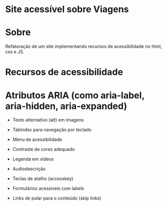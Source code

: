 # Site acessível sobre Viagens

# Sobre
Refatoração de um site implementando recursos de acessibilidade no html, css e JS.

# Recursos de acessibilidade

# Atributos ARIA (como aria-label, aria-hidden, aria-expanded)

- Texto alternativo (alt) em imagens

- Tabindex para navegação por teclado

- Menu de acessibilidade

- Contraste de cores adequado

- Legenda em vídeos

- Audiodescrição

- Teclas de atalho (accesskey)

- Formulários acessíveis com labels

- Links de pular para o conteúdo (skip links)

